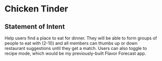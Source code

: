 # Chicken Tinder 

## Statement of Intent

Help users find a place to eat for dinner. They will be able to form groups of people to eat with (2-10) and all members can thumbs up or down restaurant suggestions until they get a match. Users can also toggle to recipe mode, which would be my previously-built Flavor Forecast app. 